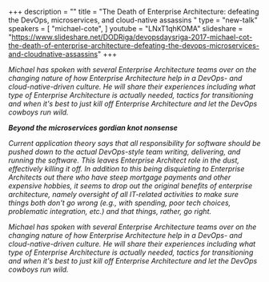 +++
description = ""
title = "The Death of Enterprise Architecture: defeating the DevOps, microservices, and cloud-native assassins "
type = "new-talk"
speakers = [
        "michael-cote",
]
youtube = "LNxT1qhKOMA"
slideshare = "https://www.slideshare.net/DODRiga/devopsdaysriga-2017-michael-cot-the-death-of-enterprise-architecture-defeating-the-devops-microservices-and-cloudnative-assassins"
+++
<p><em>Michael has spoken with several Enterprise Architecture teams over on the changing nature of how Enterprise Architecture help in a DevOps- and cloud-native-driven culture. He will share their experiences including what type of Enterprise Architecture is actually needed, tactics for transitioning and when it's best to just kill off Enterprise Architecture and let the DevOps cowboys run wild.</p>

<p><strong>Beyond the microservices gordian knot nonsense</strong></p>

<p>Current application theory says that all responsibility for software should be pushed down to the actual DevOps-style team writing, delivering, and running the software. This leaves Enterprise Architect role in the dust, effectively killing it off. In addition to this being disquieting to Enterprise Architects out there who have steep mortgage payments and other expensive hobbies, it seems to drop out the original benefits of enterprise architecture, namely oversight of all IT-related activities to make sure things both don't go wrong (e.g., with spending, poor tech choices, problematic integration, etc.) and that things, rather, go right.</p>

<p>Michael has spoken with several Enterprise Architecture teams over on the changing nature of how Enterprise Architecture help in a DevOps- and cloud-native-driven culture. He will share their experiences including what type of Enterprise Architecture is actually needed, tactics for transitioning and when it's best to just kill off Enterprise Architecture and let the DevOps cowboys run wild.</p>
